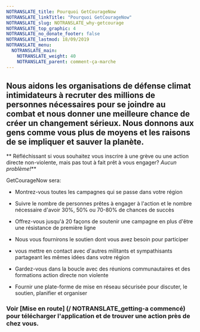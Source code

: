 ```yaml
---
NOTRANSLATE_title: Pourquoi GetCourageNow
NOTRANSLATE_linkTitle: "Pourquoi GetCourageNow"
NOTRANSLATE_slug: NOTRANSLATE_why-getcourage
NOTRANSLATE_top_graphic: 4
NOTRANSLATE_no_donate_footer: false
NOTRANSLATE_lastmod: 18/09/2019
NOTRANSLATE_menu:
  NOTRANSLATE_main:
    NOTRANSLATE_weight: 40
    NOTRANSLATE_parent: comment-ça-marche
---
```


## Nous aidons les organisations de défense climat intimidateurs à recruter des millions de personnes nécessaires pour se joindre au combat et nous donner une meilleure chance de créer un changement sérieux. Nous donnons aux gens comme vous plus de moyens et les raisons de se impliquer et sauver la planète.

** Réfléchissant si vous souhaitez vous inscrire à une grève ou une action directe non-violente, mais pas tout à fait prêt à vous engager? _Aucun problème!_**

GetCourageNow sera:

- Montrez-vous toutes les campagnes qui se passe dans votre région

- Suivre le nombre de personnes prêtes à engager à l'action et le nombre nécessaire d'avoir 30%, 50% ou 70-80% de chances de succès

- Offrez-vous jusqu'à 20 façons de soutenir une campagne en plus d'être une résistance de première ligne

- Nous vous fournirons le soutien dont vous avez besoin pour participer

- vous mettre en contact avec d'autres militants et sympathisants partageant les mêmes idées dans votre région

- Gardez-vous dans la boucle avec des réunions communautaires et des formations action directe non violente

- Fournir une plate-forme de mise en réseau sécurisée pour discuter, le soutien, planifier et organiser


### Voir [Mise en route] (/ NOTRANSLATE_getting-a commencé) pour télécharger l'application et de trouver une action près de chez vous.
